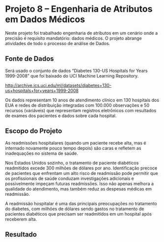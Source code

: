 # Projeto 8 – Engenharia de Atributos em Dados Médicos

Neste projeto foi trabalhado engenharia de atributos em um cenário onde a precisão é requisito mandatório: dados médicos. O projeto abrange atividades de todo o processo de análise de Dados.

## Fonte de Dados
Será usado o conjunto de dados “Diabetes 130-US Hospitals for Years 1999-2008” que foi baixado do UCI Machine Learning Repository.

http://archive.ics.uci.edu/ml/datasets/diabetes+130-us+hospitals+for+years+1999-2008

Os dados representam 10 anos de atendimento clínico em 130 hospitais dos EUA e redes de distribuição integradas com 100.000 observações e 50 recursos (variáveis) que representam registros eletrônicos com resultados de exames dos pacientes e dados sobre cada hospital.

## Escopo do Projeto
As readmissões hospitalares (quando um paciente recebe alta, mas é internado novamente pouco tempo depois) são caras e refletem as inadequações no sistema de saúde. 

Nos Estados Unidos sozinho, o tratamento de paciente diabéticos readmitidos excede 300 milhões de dólares por ano. Identificação precoce de pacientes que enfrentam um alto risco de readmissão pode permitir que os profissionais de saúde conduzam investigações adicionais e possivelmente impeçam futuras readmissões. Isso não apenas melhora a qualidade do atendimento, mas também reduz as despesas médicas em readmissão.

A readmissão hospitalar é uma das principais preocupações no tratamento do diabetes, com milhões de dólares sendo gastos no tratamento de pacientes diabéticos que precisam ser readmitidos em um hospital após receberem alta.

## Resultado
